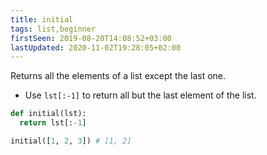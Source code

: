 ```yaml
---
title: initial
tags: list,beginner
firstSeen: 2019-08-20T14:08:52+03:00
lastUpdated: 2020-11-02T19:28:05+02:00
---
```


Returns all the elements of a list except the last one.

- Use `lst[:-1]` to return all but the last element of the list.

```py
def initial(lst):
  return lst[:-1]
```

```py
initial([1, 2, 3]) # [1, 2]
```
